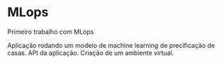 # MLops
Primeiro trabalho com MLops

Aplicação rodando um modelo de machine learning de precificação de casas. 
API da aplicação.
Criação de um ambiente virtual. 
